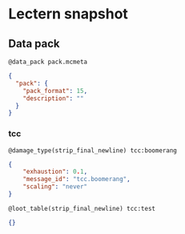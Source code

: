 # Lectern snapshot

## Data pack

`@data_pack pack.mcmeta`

```json
{
  "pack": {
    "pack_format": 15,
    "description": ""
  }
}
```

### tcc

`@damage_type(strip_final_newline) tcc:boomerang`

```json
{
    "exhaustion": 0.1,
    "message_id": "tcc.boomerang",
    "scaling": "never"
}
```

`@loot_table(strip_final_newline) tcc:test`

```json
{}
```
